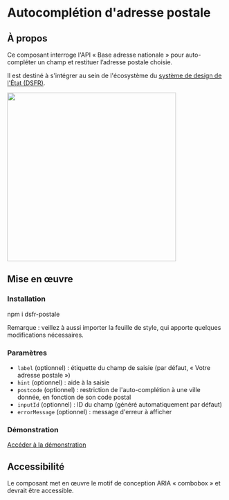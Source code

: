 # Autocomplétion d'adresse postale

## À propos

Ce composant interroge l'API « Base adresse nationale » pour auto-compléter un champ et restituer l’adresse postale choisie.

Il est destiné à s'intégrer au sein de l'écosystème du [système de design de l'État (DSFR)](https://www.systeme-de-design.gouv.fr).

<img width="390" alt="" src="https://github.com/user-attachments/assets/a9159c00-d957-4e7c-a5f5-2b6ffe8ba917" />

## Mise en œuvre

### Installation

npm i dsfr-postale

Remarque : veillez à aussi importer la feuille de style, qui apporte quelques modifications nécessaires.

### Paramètres

- `label` (optionnel) : étiquette du champ de saisie (par défaut, « Votre adresse postale »)
- `hint` (optionnel) : aide à la saisie
- `postcode` (optionnel) : restriction de l'auto-complétion à une ville donnée, en fonction de son code postal
- `inputId` (optionnel) : ID du champ (généré automatiquement par défaut)
- `errorMessage` (optionnel) : message d'erreur à afficher

### Démonstration

[Accéder à la démonstration](https://playcode.io/2052723)

## Accessibilité

Le composant met en œuvre le motif de conception ARIA « combobox » et devrait être accessible.
